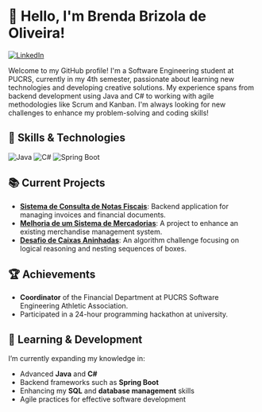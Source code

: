 # 👋 Hello, I'm Brenda Brizola de Oliveira!

[![LinkedIn](https://img.shields.io/badge/-LinkedIn-blue?style=flat&logo=Linkedin&logoColor=white)](https://www.linkedin.com/in/brenda-brizola)

Welcome to my GitHub profile! I'm a Software Engineering student at PUCRS, currently in my 4th semester, passionate about learning new technologies and developing creative solutions. My experience spans from backend development using Java and C# to working with agile methodologies like Scrum and Kanban. I'm always looking for new challenges to enhance my problem-solving and coding skills!

## 🚀 Skills & Technologies

![Java](https://img.shields.io/badge/Java-ED8B00?style=for-the-badge&logo=java&logoColor=white)
![C#](https://img.shields.io/badge/C%23-239120?style=for-the-badge&logo=c-sharp&logoColor=white)
![Spring Boot](https://img.shields.io/badge/Spring_Boot-6DB33F?style=for-the-badge&logo=spring-boot&logoColor=white)

## 📚 Current Projects

- **[Sistema de Consulta de Notas Fiscais](https://github.com/brenda-brizola/Sistema-de-Consulta-de-Notas-Fiscais)**: Backend application for managing invoices and financial documents.
- **[Melhoria de um Sistema de Mercadorias](https://github.com/brenda-brizola/Melhoria-de-um-Sistema-de-Mercadorias)**: A project to enhance an existing merchandise management system.
- **[Desafio de Caixas Aninhadas](https://github.com/brenda-brizola/Desafio-de-Caixas-Aninhadas)**: An algorithm challenge focusing on logical reasoning and nesting sequences of boxes.

## 🏆 Achievements

- **Coordinator** of the Financial Department at PUCRS Software Engineering Athletic Association.
- Participated in a 24-hour programming hackathon at university.

## 🌱 Learning & Development

I’m currently expanding my knowledge in:

- Advanced **Java** and **C#**
- Backend frameworks such as **Spring Boot**
- Enhancing my **SQL** and **database management** skills
- Agile practices for effective software development

